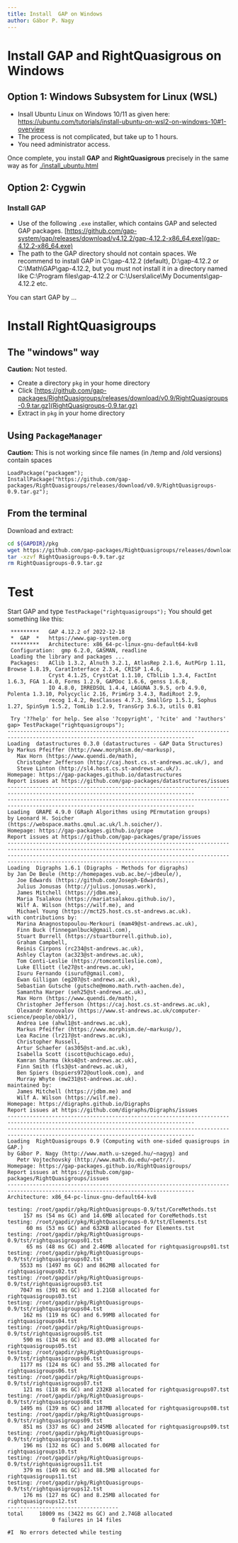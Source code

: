 ```yaml
---
title: Install  GAP on Windows
author: Gábor P. Nagy
---
```




# Install GAP and RightQuasigrous on Windows

## Option 1: Windows Subsystem for Linux (WSL)

* Insall Ubuntu Linux on Windows 10/11 as given here:
  https://ubuntu.com/tutorials/install-ubuntu-on-wsl2-on-windows-10#1-overview
* The process is not complicated, but take up to 1 hours. 
* You need administrator access.

Once complete, you install **GAP** and **RightQuasigrous** precisely in the same way as for [./install_ubuntu.html](Ubuntu.)

## Option 2: Cygwin

### Install GAP

* Use of the following `.exe` installer, which contains GAP and selected GAP packages.
  [https://github.com/gap-system/gap/releases/download/v4.12.2/gap-4.12.2-x86_64.exe](gap-4.12.2-x86_64.exe)
* The path to the GAP directory should not contain spaces. We recommend to install GAP in C:\gap-4.12.2 (default), D:\gap-4.12.2 or C:\Math\GAP\gap-4.12.2, but you must not install it in a directory named like C:\Program files\gap-4.12.2 or C:\Users\alice\My Documents\gap-4.12.2 etc.


You can start GAP by ...

# Install RightQuasigroups

## The "windows" way

__Caution:__ Not tested.

* Create a directory `pkg` in your home directory
* Click
[https://github.com/gap-packages/RightQuasigroups/releases/download/v0.9/RightQuasigroups-0.9.tar.gz](RightQuasigroups-0.9.tar.gz)
* Extract in `pkg` in your home directory


## Using `PackageManager`

__Caution:__ This is not working since file names (in /temp and /old versions) contain spaces

```
LoadPackage("packagem");
InstallPackage("https://github.com/gap-packages/RightQuasigroups/releases/download/v0.9/RightQuasigroups-0.9.tar.gz");
```

## From the terminal

Download and extract:

```bash
cd ${GAPDIR}/pkg
wget https://github.com/gap-packages/RightQuasigroups/releases/download/v0.9/RightQuasigroups-0.9.tar.gz
tar -xzvf RightQuasigroups-0.9.tar.gz
rm RightQuasigroups-0.9.tar.gz
```

# Test

Start GAP and type `TestPackage("rightquasigroups");` You should get something like this:

```
 *********   GAP 4.12.2 of 2022-12-18
 *  GAP  *   https://www.gap-system.org
 *********   Architecture: x86_64-pc-linux-gnu-default64-kv8
 Configuration:  gmp 6.2.0, GASMAN, readline
 Loading the library and packages ...
 Packages:   AClib 1.3.2, Alnuth 3.2.1, AtlasRep 2.1.6, AutPGrp 1.11, Browse 1.8.19, CaratInterface 2.3.4, CRISP 1.4.6, 
             Cryst 4.1.25, CrystCat 1.1.10, CTblLib 1.3.4, FactInt 1.6.3, FGA 1.4.0, Forms 1.2.9, GAPDoc 1.6.6, genss 1.6.8, 
             IO 4.8.0, IRREDSOL 1.4.4, LAGUNA 3.9.5, orb 4.9.0, Polenta 1.3.10, Polycyclic 2.16, PrimGrp 3.4.3, RadiRoot 2.9, 
             recog 1.4.2, ResClasses 4.7.3, SmallGrp 1.5.1, Sophus 1.27, SpinSym 1.5.2, TomLib 1.2.9, TransGrp 3.6.3, utils 0.81
             
 Try '??help' for help. See also '?copyright', '?cite' and '?authors'
gap> TestPackage("rightquasigroups");
---------------------------------------------------------------------------------------------------------------------------------
Loading  datastructures 0.3.0 (datastructures - GAP Data Structures)
by Markus Pfeiffer (http://www.morphism.de/~markusp),
   Max Horn (https://www.quendi.de/math),
   Christopher Jefferson (http://caj.host.cs.st-andrews.ac.uk/), and
   Steve Linton (http://sl4.host.cs.st-andrews.ac.uk/).
Homepage: https://gap-packages.github.io/datastructures
Report issues at https://github.com/gap-packages/datastructures/issues
---------------------------------------------------------------------------------------------------------------------------------
---------------------------------------------------------------------------------------------------------------------------------
Loading  GRAPE 4.9.0 (GRaph Algorithms using PErmutation groups)
by Leonard H. Soicher (https://webspace.maths.qmul.ac.uk/l.h.soicher/).
Homepage: https://gap-packages.github.io/grape
Report issues at https://github.com/gap-packages/grape/issues
---------------------------------------------------------------------------------------------------------------------------------
---------------------------------------------------------------------------------------------------------------------------------
Loading  Digraphs 1.6.1 (Digraphs - Methods for digraphs)
by Jan De Beule (http://homepages.vub.ac.be/~jdbeule/),
   Joe Edwards (https://github.com/Joseph-Edwards),
   Julius Jonusas (http://julius.jonusas.work),
   James Mitchell (https://jdbm.me),
   Maria Tsalakou (https://mariatsalakou.github.io/),
   Wilf A. Wilson (https://wilf.me), and
   Michael Young (https://mct25.host.cs.st-andrews.ac.uk).
with contributions by:
   Marina Anagnostopoulou-Merkouri (mam49@st-andrews.ac.uk),
   Finn Buck (finneganlbuck@gmail.com),
   Stuart Burrell (https://stuartburrell.github.io),
   Graham Campbell,
   Reinis Cirpons (rc234@st-andrews.ac.uk),
   Ashley Clayton (ac323@st-andrews.ac.uk),
   Tom Conti-Leslie (https://tomcontileslie.com),
   Luke Elliott (le27@st-andrews.ac.uk),
   Isuru Fernando (isuruf@gmail.com),
   Ewan Gilligan (eg207@st-andrews.ac.uk),
   Sebastian Gutsche (gutsche@momo.math.rwth-aachen.de),
   Samantha Harper (seh25@st-andrews.ac.uk),
   Max Horn (https://www.quendi.de/math),
   Christopher Jefferson (https://caj.host.cs.st-andrews.ac.uk),
   Olexandr Konovalov (https://www.st-andrews.ac.uk/computer-science/people/obk1/),
   Andrea Lee (ahwl1@st-andrews.ac.uk),
   Markus Pfeiffer (https://www.morphism.de/~markusp/),
   Lea Racine (lr217@st-andrews.ac.uk),
   Christopher Russell,
   Artur Schaefer (as305@st-and.ac.uk),
   Isabella Scott (iscott@uchicago.edu),
   Kamran Sharma (kks4@st-andrews.ac.uk),
   Finn Smith (fls3@st-andrews.ac.uk),
   Ben Spiers (bspiers972@outlook.com), and
   Murray Whyte (mw231@st-andrews.ac.uk).
maintained by:
   James Mitchell (https://jdbm.me) and
   Wilf A. Wilson (https://wilf.me).
Homepage: https://digraphs.github.io/Digraphs
Report issues at https://github.com/digraphs/Digraphs/issues
---------------------------------------------------------------------------------------------------------------------------------
---------------------------------------------------------------------------------------------------------------------------------
Loading  RightQuasigroups 0.9 (Computing with one-sided quasigroups in GAP.)
by Gábor P. Nagy (http://www.math.u-szeged.hu/~nagyg) and
   Petr Vojtechovský (http://www.math.du.edu/~petr/).
Homepage: https://gap-packages.github.io/RightQuasigroups/
Report issues at https://github.com/gap-packages/RightQuasigroups/issues
---------------------------------------------------------------------------------------------------------------------------------
Architecture: x86_64-pc-linux-gnu-default64-kv8

testing: /root/gapdir/pkg/RightQuasigroups-0.9/tst/CoreMethods.tst
     157 ms (54 ms GC) and 14.6MB allocated for CoreMethods.tst
testing: /root/gapdir/pkg/RightQuasigroups-0.9/tst/Elements.tst
      60 ms (53 ms GC) and 632KB allocated for Elements.tst
testing: /root/gapdir/pkg/RightQuasigroups-0.9/tst/rightquasigroups01.tst
      65 ms (48 ms GC) and 2.46MB allocated for rightquasigroups01.tst
testing: /root/gapdir/pkg/RightQuasigroups-0.9/tst/rightquasigroups02.tst
    5533 ms (1497 ms GC) and 862MB allocated for rightquasigroups02.tst
testing: /root/gapdir/pkg/RightQuasigroups-0.9/tst/rightquasigroups03.tst
    7047 ms (391 ms GC) and 1.21GB allocated for rightquasigroups03.tst
testing: /root/gapdir/pkg/RightQuasigroups-0.9/tst/rightquasigroups04.tst
     162 ms (119 ms GC) and 6.99MB allocated for rightquasigroups04.tst
testing: /root/gapdir/pkg/RightQuasigroups-0.9/tst/rightquasigroups05.tst
     590 ms (134 ms GC) and 83.0MB allocated for rightquasigroups05.tst
testing: /root/gapdir/pkg/RightQuasigroups-0.9/tst/rightquasigroups06.tst
    1177 ms (124 ms GC) and 55.2MB allocated for rightquasigroups06.tst
testing: /root/gapdir/pkg/RightQuasigroups-0.9/tst/rightquasigroups07.tst
     121 ms (118 ms GC) and 232KB allocated for rightquasigroups07.tst
testing: /root/gapdir/pkg/RightQuasigroups-0.9/tst/rightquasigroups08.tst
    1495 ms (139 ms GC) and 187MB allocated for rightquasigroups08.tst
testing: /root/gapdir/pkg/RightQuasigroups-0.9/tst/rightquasigroups09.tst
     851 ms (337 ms GC) and 245MB allocated for rightquasigroups09.tst
testing: /root/gapdir/pkg/RightQuasigroups-0.9/tst/rightquasigroups10.tst
     196 ms (132 ms GC) and 5.06MB allocated for rightquasigroups10.tst
testing: /root/gapdir/pkg/RightQuasigroups-0.9/tst/rightquasigroups11.tst
     379 ms (149 ms GC) and 88.5MB allocated for rightquasigroups11.tst
testing: /root/gapdir/pkg/RightQuasigroups-0.9/tst/rightquasigroups12.tst
     176 ms (127 ms GC) and 8.25MB allocated for rightquasigroups12.tst
-----------------------------------
total     18009 ms (3422 ms GC) and 2.74GB allocated
              0 failures in 14 files

#I  No errors detected while testing
```

